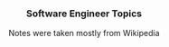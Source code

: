 <p align="center">
  <h3 align="center">Software Engineer Topics</h3>

<p align="center">
    Notes were taken mostly from Wikipedia
